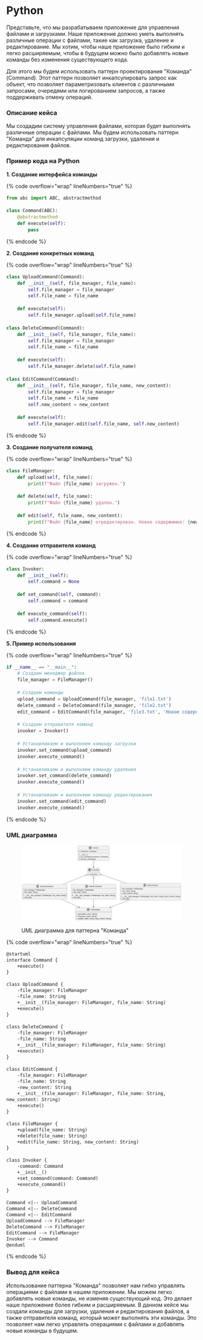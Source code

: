 # Python

Представьте, что мы разрабатываем приложение для управления файлами и загрузками. Наше приложение должно уметь выполнять различные операции с файлами, такие как загрузка, удаление и редактирование. Мы хотим, чтобы наше приложение было гибким и легко расширяемым, чтобы в будущем можно было добавлять новые команды без изменения существующего кода.

Для этого мы будем использовать паттерн проектирования "Команда" (Command). Этот паттерн позволяет инкапсулировать запрос как объект, что позволяет параметризовать клиентов с различными запросами, очередями или логированием запросов, а также поддерживать отмену операций.

### Описание кейса

Мы создадим систему управления файлами, которая будет выполнять различные операции с файлами. Мы будем использовать паттерн "Команда" для инкапсуляции команд загрузки, удаления и редактирования файлов.

### Пример кода на Python

**1. Создание интерфейса команды**

{% code overflow="wrap" lineNumbers="true" %}
```python
from abc import ABC, abstractmethod

class Command(ABC):
    @abstractmethod
    def execute(self):
        pass
```
{% endcode %}

**2. Создание конкретных команд**

{% code overflow="wrap" lineNumbers="true" %}
```python
class UploadCommand(Command):
    def __init__(self, file_manager, file_name):
        self.file_manager = file_manager
        self.file_name = file_name

    def execute(self):
        self.file_manager.upload(self.file_name)

class DeleteCommand(Command):
    def __init__(self, file_manager, file_name):
        self.file_manager = file_manager
        self.file_name = file_name

    def execute(self):
        self.file_manager.delete(self.file_name)

class EditCommand(Command):
    def __init__(self, file_manager, file_name, new_content):
        self.file_manager = file_manager
        self.file_name = file_name
        self.new_content = new_content

    def execute(self):
        self.file_manager.edit(self.file_name, self.new_content)
```
{% endcode %}

**3. Создание получателя команд**

{% code overflow="wrap" lineNumbers="true" %}
```python
class FileManager:
    def upload(self, file_name):
        print(f"Файл {file_name} загружен.")

    def delete(self, file_name):
        print(f"Файл {file_name} удален.")

    def edit(self, file_name, new_content):
        print(f"Файл {file_name} отредактирован. Новое содержимое: {new_content}")
```
{% endcode %}

**4. Создание отправителя команд**

{% code overflow="wrap" lineNumbers="true" %}
```python
class Invoker:
    def __init__(self):
        self.command = None

    def set_command(self, command):
        self.command = command

    def execute_command(self):
        self.command.execute()
```
{% endcode %}

**5. Пример использования**

{% code overflow="wrap" lineNumbers="true" %}
```python
if __name__ == "__main__":
    # Создаем менеджер файлов
    file_manager = FileManager()

    # Создаем команды
    upload_command = UploadCommand(file_manager, 'file1.txt')
    delete_command = DeleteCommand(file_manager, 'file2.txt')
    edit_command = EditCommand(file_manager, 'file3.txt', 'Новое содержимое')

    # Создаем отправителя команд
    invoker = Invoker()

    # Устанавливаем и выполняем команду загрузки
    invoker.set_command(upload_command)
    invoker.execute_command()

    # Устанавливаем и выполняем команду удаления
    invoker.set_command(delete_command)
    invoker.execute_command()

    # Устанавливаем и выполняем команду редактирования
    invoker.set_command(edit_command)
    invoker.execute_command()
```
{% endcode %}

### UML диаграмма

<figure><img src="../../../../../.gitbook/assets/image (2) (1) (1) (1) (1) (1).png" alt=""><figcaption><p>UML диаграмма для паттерна "Команда"</p></figcaption></figure>

{% code overflow="wrap" lineNumbers="true" %}
```plantuml
@startuml
interface Command {
    +execute()
}

class UploadCommand {
    -file_manager: FileManager
    -file_name: String
    +__init__(file_manager: FileManager, file_name: String)
    +execute()
}

class DeleteCommand {
    -file_manager: FileManager
    -file_name: String
    +__init__(file_manager: FileManager, file_name: String)
    +execute()
}

class EditCommand {
    -file_manager: FileManager
    -file_name: String
    -new_content: String
    +__init__(file_manager: FileManager, file_name: String, new_content: String)
    +execute()
}

class FileManager {
    +upload(file_name: String)
    +delete(file_name: String)
    +edit(file_name: String, new_content: String)
}

class Invoker {
    -command: Command
    +__init__()
    +set_command(command: Command)
    +execute_command()
}

Command <|-- UploadCommand
Command <|-- DeleteCommand
Command <|-- EditCommand
UploadCommand --> FileManager
DeleteCommand --> FileManager
EditCommand --> FileManager
Invoker --> Command
@enduml
```
{% endcode %}

### Вывод для кейса

Использование паттерна "Команда" позволяет нам гибко управлять операциями с файлами в нашем приложении. Мы можем легко добавлять новые команды, не изменяя существующий код. Это делает наше приложение более гибким и расширяемым. В данном кейсе мы создали команды для загрузки, удаления и редактирования файлов, а также отправителя команд, который может выполнять эти команды. Это позволяет нам легко управлять операциями с файлами и добавлять новые команды в будущем.
